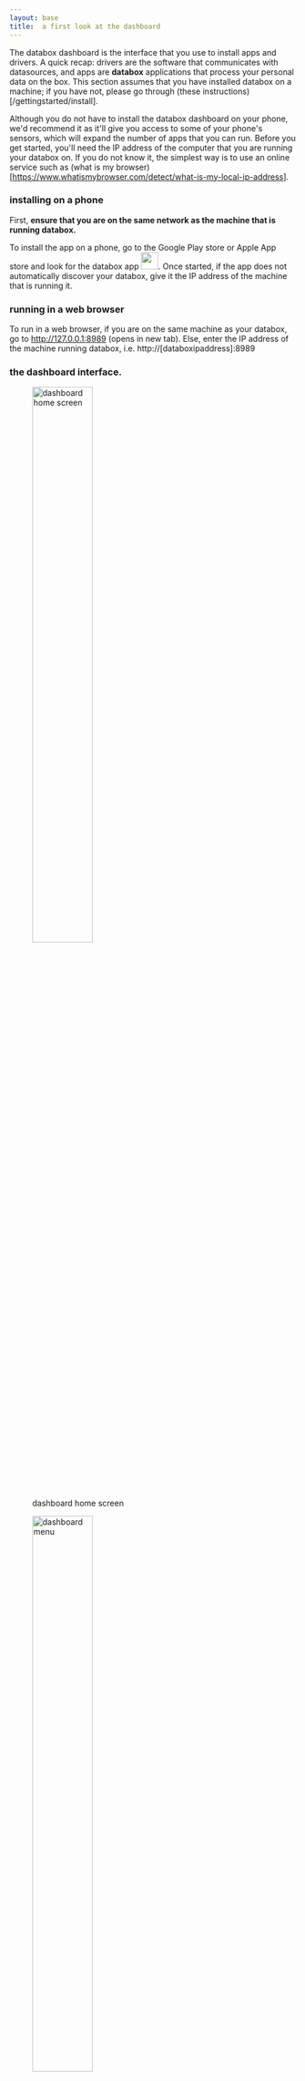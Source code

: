 ```yaml
---
layout: base
title:  a first look at the dashboard
---
```


The databox dashboard is the interface that you use to install apps and drivers.  A quick recap: drivers are the software that communicates with datasources, and apps are **databox** applications that process your personal data on the box.  This section assumes that you have installed databox on a machine; if you have not, please go through (these instructions)[/gettingstarted/install].  

Although you do not have to install the databox dashboard on your phone, we'd recommend it as it'll give you access to some of your phone's sensors, which will expand the number of apps that you can run.  Before you get started, you'll need the IP address of the computer that you are running your databox on.  If you do not know it, the simplest way is to use an online service such as (what is my browser)[https://www.whatismybrowser.com/detect/what-is-my-local-ip-address].

### installing on a phone 

First, **ensure that you are on the same network as the machine that is running databox.**

To install the app on a phone, go to the Google Play store or Apple App store and look for the databox app <img src="/images/gettingstarted/databoxicon.png" style="display:inline-block; width: 30px">.  Once started, if the app does not automatically discover your databox, give it the IP address of the machine that is running it.

### running in a web browser

To run in a web browser, if you are on the same machine as your databox, go to <a href="http://127.0.0.1:8989" target="_blank">http://127.0.0.1:8989</a> (opens in new tab).  Else, enter the IP address of the machine running databox, i.e. http://[databoxipaddress]:8989

### the dashboard interface.

<figure class="figure">
  <img class="thumbnail" src="/images/gettingstarted/dashboard/homescreen.png" width="50%" alt="dashboard home screen">
  <figcaption class="figure-caption text-center">dashboard home screen</figcaption>
</figure>

<figure class="figure">
  <img class="thumbnail" src="/images/gettingstarted/dashboard/menu.png" width="50%" alt="dashboard menu">
  <figcaption class="figure-caption text-center">dashboard menu</figcaption>
</figure>

### running apps, drivers and stores

<figure class="figure">
  <img class="thumbnail" src="/images/gettingstarted/dashboard/runningappsempty.png" width="50%" alt="running apps">
  <figcaption class="figure-caption text-center">running apps (empty)</figcaption>
</figure>


<figure class="figure">
  <img class="thumbnail" src="/images/gettingstarted/dashboard/runningdriversempty.png" width="50%" alt="running drivers">
  <figcaption class="figure-caption text-center">running drivers (empty)</figcaption>
</figure>

<figure class="figure">
  <img class="thumbnail" src="/images/gettingstarted/dashboard/runningstoresempty.png" width="50%" alt="running stores">
  <figcaption class="figure-caption text-center">running stores (empty)</figcaption>
</figure>

### the app and driver stores

<figure class="figure">
  <img class="thumbnail" src="/images/gettingstarted/dashboard/appstore.png" width="50%" alt="app store">
  <figcaption class="figure-caption text-center">app store</figcaption>
</figure>

<figure class="figure">
  <img class="thumbnail" src="/images/gettingstarted/dashboard/driverstore.png" width="50%" alt="driver store">
  <figcaption class="figure-caption text-center">driver store</figcaption>
</figure>

### installing sensingkit

<figure class="figure">
  <img class="thumbnail" src="/images/gettingstarted/dashboard/installsensingkit.png" width="50%" alt="install sensingkit driver">
  <figcaption class="figure-caption text-center">install sensingkit driver</figcaption>
</figure>

<figure class="figure">
  <img class="thumbnail" src="/images/gettingstarted/dashboard/sensingkitrunning.png" width="50%" alt="sensingkit running">
  <figcaption class="figure-caption text-center">sensingkit running</figcaption>
</figure>

<figure class="figure">
  <img class="thumbnail" src="/images/gettingstarted/dashboard/installmobile.png" width="50%" alt="sensingkit running">
  <figcaption class="figure-caption text-center">sensingkit - install mobile sensors</figcaption>
</figure>

<figure class="figure">
  <img class="thumbnail" src="/images/gettingstarted/dashboard/sensingkitchosensensors.png" width="50%" alt="sensingkit sensors">
  <figcaption class="figure-caption text-center">enabled sensingkit sensors</figcaption>
</figure>

